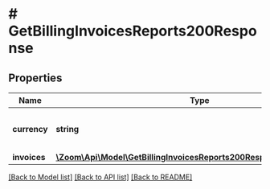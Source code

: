 # # GetBillingInvoicesReports200Response

## Properties

Name | Type | Description | Notes
------------ | ------------- | ------------- | -------------
**currency** | **string** | Currency of the billed amount in the invoice. | [optional]
**invoices** | [**\Zoom\Api\Model\GetBillingInvoicesReports200ResponseInvoicesInner[]**](GetBillingInvoicesReports200ResponseInvoicesInner.md) |  | [optional]

[[Back to Model list]](../../README.md#models) [[Back to API list]](../../README.md#endpoints) [[Back to README]](../../README.md)
